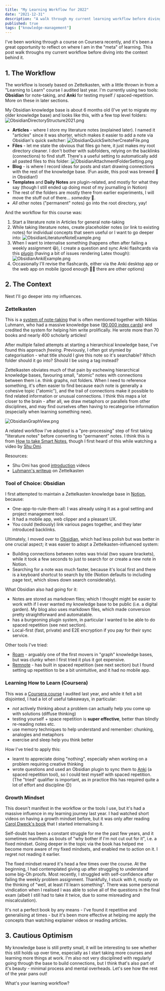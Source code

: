 ```yaml
---
title: "My Learning Workflow for 2022"
date: "2021-12-31"
description: "A walk through my current learning workflow before diving into the thinking and frameworks behind it."
published: true
tags: ["knowledge-management"]
---
```


I've been working through a course on Coursera recently, and it's been a great opportunity to reflect on where I am in the "meta" of learning. This post walk throughs my current workflow before diving into the context behind it.

## 1. The Workflow
The workflow is loosely based on Zettelkasten, with a little thrown in from a "Learning to Learn" course I audited last year. I'm currently using two tools: **Obsidian** for note-taking, and **Anki** for testing myself / spaced-repetition. More on these in later sections.

My Obsidian knowledge base is about 6 months old (I've yet to migrate my older knowledge base) and looks like this, with a few top level folders:
	![ObsidianDirectoryStructure2021.png](./ObsidianDirectoryStructure2021.png)
- **Articles** - where I store my literature notes (explained later). I named it "articles" since it was shorter, which makes it easier to add a note via Obsidian's quick switcher:
	![ObsidianQuickSwitcherCreateFile.png](./ObsidianQuickSwitcherCreateFile.png)
- **Files** - let me state the obvious that files go here, it just makes my root directory cleaner. I don't bother with subfolders, relying on the backlinks (connections) to find stuff. There's a useful setting to automatically add all pasted files to this folder:
	![ObsidianAttachmentFolderSetting.png](./ObsidianAttachmentFolderSetting.png)
- **Blog** - is where I record ideas for posts and start drawing connections with the rest of the knowledge base. (Fun aside, this post was brewed 🍺 in Obsidian!)
- **Templates** and **Daily Notes** are plugin-related, and mostly for what they say (though I still ended up doing most of my journalling in Notion)
- The rest of the folders are mostly there from earlier experiments, I will move the stuff out of there... _someday_ 🏃.
- _All_ other notes ("permanent" notes) go into the root directory, yay!

And the workflow for this course was:
1. Start a literature note in Articles for general note-taking
2. While taking literature notes, create placeholder notes (or link to existing notes) for individual concepts that seem useful or I want to go deeper into:
	![ObsidianLiteratureNoteExample.png](./ObsidianLiteratureNoteExample.png)
3. When I want to internalise something (happens often after failing a weekly assignment 😆), I create a question and sync Anki flashcards via this [plugin](https://github.com/debanjandhar12/Obsidian-Anki-Sync) (having a bit of issues rendering Latex though):
	![ObsidianAnkiExample.png](./ObsidianAnkiExample.png)
4. Occasionally I'll revise the flashcards, either via the Anki desktop app or the web app on mobile (good enough 🤷‍♂️ there are other options)

## 2. The Context
Next I'll go deeper into my influences.

### Zettelkasten
This is a [system of note-taking](https://en.wikipedia.org/wiki/Zettelkasten) that is often mentioned together with Niklas Luhmann, who had a massive knowledge base ([90,000 index cards](<https://en.wikipedia.org/wiki/Niklas_Luhmann#Note-taking_system_(Zettelkasten)>)) and credited the system for helping him write prolifically. He wrote more than 70 books and nearly 400 scholarly articles!

After multiple failed attempts at starting a hierarchical knowledge base, I've found this approach _freeing_. Previously, I often got stymied by categorisation - what title should I give this note so it's searchable? Which folder should it go into? Should I be using a tag instead?

Zettelkasten obviates much of that pain by eschewing hierarchical knowledge bases, favouring small, "atomic" notes with connections between them i.e. think graphs, not folders. When I need to reference something, it's often easier to find because each note is generally a cohesive topic ("atomic"), and the trail of connections make it possible to find related information or unusual connections. I think this maps a lot closer to the brain - after all, we draw metaphors or parallels from other disciplines, and may find ourselves often having to recategorise information (especially when learning something new).

![ObsidianGraphView.png](./ObsidianGraphView.png)

A related workflow I've adopted is a "pre-processing" step of first taking "literature notes" before converting to "permanent" notes. I think this is from [How to take Smart Notes](https://takesmartnotes.com/), though I first heard of this while watching a video by [Shu Omi](https://www.youtube.com/watch?v=rOSZOCoqOo8).

Resources:
- Shu Omi has good [introduction](https://www.youtube.com/watch?v=rOSZOCoqOo8) videos
- [Luhmann's writeup](http://luhmann.surge.sh/communicating-with-slip-boxes) on Zettelkasten

### Tool of Choice: Obsidian
I first attempted to maintain a Zettelkasten knowledge base in [Notion](https://www.notion.com), because:
- One-app-to-rule-them-all: I was already using it as a goal setting and project management tool.
- It had a mobile app, web clipper and a pleasant UX.
- You could (tediously) link various pages together, and they later introduced backlinks.

Ultimately, I moved over to [Obsidian](https://obsidian.md/), which had less polish but was better in one crucial aspect; it was easier to adopt a Zettelkasten-influenced system:
- Building connections between notes was trivial (two square brackets), while it took a few seconds to just to search for or create a new note in Notion.
- Searching for a note was much faster, because it's local first and there is a keyboard shortcut to search by title (Notion defaults to including page text, which slows down search considerably).

What Obsidian also had going for it:
- Notes are stored as markdown files; which I thought might be easier to work with if I ever wanted my knowledge base to be public (i.e. a digital garden). My blog also uses markdown files, which made conversion pretty straightforward and automatable.
- has a burgeoning plugin system, in particular I wanted to be able to do spaced repetition (see next section).
- Local-first (fast, private) and E2E encryption if you pay for their sync service.

Other tools I've tried:
- [Roam](https://roamresearch.com/) - arguably one of the first movers in "graph" knowledge bases, but was clunky when I first tried it plus it got expensive.
- [Remnote](https://www.remnote.com/) - has built in spaced repetition (see next section) but I found setting up repetition to be a bit unintuitive, and it had no mobile app.

### Learning How to Learn (Coursera)
This was a [Coursera course](https://www.coursera.org/learn/learning-how-to-learn) I audited last year, and while it felt a bit disjointed, I had a lot of useful takeaways, in particular:
- _not_ actively thinking about a problem can actually help you come up with solutions (diffuse thinking)
- testing yourself + space repetition is **super effective**, better than blindly re-reading notes etc.
- use memory techniques to help understand and remember: chunking, analogies and metaphors
- exercise and sleep help you think better

How I've tried to apply this:
- learnt to appreciate doing "nothing", especially when working on a problem requiring creative thinking
- wrote questions and used an Obsidian plugin to sync them to [Anki](https://apps.ankiweb.net/) (a spaced repetition tool), so I could test myself with spaced repetition. (The "tried" qualifier is important, as in practice this has required quite a lot of effort and discipline 😊)


### Growth Mindset
This doesn't manifest in the workflow or the tools I use, but it's had a massive influence in my learning journey last year. I had watched short videos on having a growth mindset before, but it was only after reading [Carol Dweck's book](https://play.google.com/store/books/details/Mindset_The_New_Psychology_of_Success?id=fdjqz0TPL2wC) that I started internalising it.

Self-doubt has been a constant struggle for me the past few years, and it sometimes manifests as bouts of "why bother if I'm not cut out for it", i.e. a fixed mindset. Going deeper in the topic via the book has helped me become more aware of my fixed mindsets, and enabled me to action on it. I regret not reading it earlier.

The fixed mindset reared it's head a few times over the course. At the beginning, I had contemplated giving up after struggling to understand some big-Oh proofs. Most recently, I struggled with self-confidence after failing the weekly problem assignment. Thankfully, I stuck with it, mostly on the thinking of "well, at least I'll learn something". There was some personal vindication when I realised I was able to solve all of the questions in the final exam (albeit I still had to take it twice, due to some misreading and miscalculation).

It's not a perfect book by any means - I've found it repetitive and generalising at times - but it's been more effective at helping me apply the concepts than watching explainer videos or reading articles.


## 3. Cautious Optimism
My knowledge base is still pretty small, it will be interesting to see whether this still holds up over time, especially as I start taking more courses and learning more things at work. I'm also not very disciplined with regularly going through the base to build connections, but I think that's also part of it's beauty - minimal process and mental overheads. Let's see how the rest of the year pans out!

What's your learning workflow?


